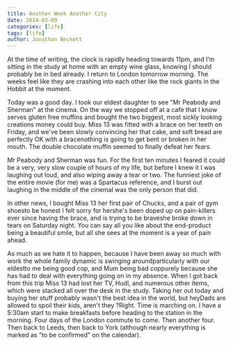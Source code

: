 ```yaml
---
title: Another Week Another City
date: 2014-03-09
categories: [life]
tags: [life]
author: Jonathan Beckett
---
```


At the time of writing, the clock is rapidly heading towards 11pm, and I'm sitting in the study at home with an empty wine glass, knowing I should probably be in bed already. I return to London tomorrow morning. The weeks feel like they are crashing into each other like the rock giants in the Hobbit at the moment.

Today was a good day. I took our eldest daughter to see "Mr Peabody and Sherman" at the cinema. On the way we stopped off at a cafe that I know serves gluten free muffins and bought the two biggest, most sickly looking creations money could buy. Miss 13 was fitted with a brace on her teeth on Friday, and we've been slowly convincing her that cake, and soft bread are perfectly OK with a bracenothing is going to get bent or broken in her mouth. The double chocolate muffin seemed to finally defeat her fears.

Mr Peabody and Sherman was fun. For the first ten minutes I feared it could be a very, very slow couple of hours of my life, but before I knew it I was laughing out loud, and also wiping away a tear or two. The funniest joke of the entire movie (for me) was a Spartacus reference, and I burst out laughing in the middle of the cinemaI was the only person that did.

In other news, I bought Miss 13 her first pair of Chucks, and a pair of gym shoesto be honest I felt sorry for hershe's been doped up on pain-killers ever since having the brace, and is trying to be braveshe broke down in tears on Saturday night. You can say all you like about the end-product being a beautiful smile, but all she sees at the moment is a year of pain ahead.

As much as we hate it to happen, because I have been away so much with work the whole family dynamic is swinging aroundparticularly with our eldestto me being good cop, and Mum being bad coppurely because she has had to deal with everything going on in my absence. When I got back from this trip Miss 13 had lost her TV, Hudl, and numerous other items, which were stacked all over the desk in the study. Taking her out today and buying her stuff probably wasn't the best idea in the world, but heyDads are allowed to spoil their kids, aren't they ?Right. Time is marching on. I have a 5:30am start to make breakfasts before heading to the station in the morning. Four days of the London commute to come. Then another four. Then back to Leeds, then back to York (although nearly everything is marked as "to be confirmed" on the calendar).